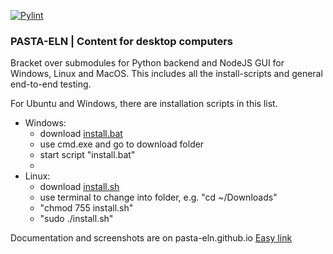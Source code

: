
[![Pylint](https://github.com/PASTA-ELN/desktop/actions/workflows/pylint.yml/badge.svg)](https://github.com/PASTA-ELN/desktop/actions/workflows/pylint.yml)

### PASTA-ELN | Content for desktop computers
Bracket over submodules for Python backend and NodeJS GUI for Windows, Linux and MacOS. This includes all the install-scripts and general end-to-end testing.

For Ubuntu and Windows, there are installation scripts in this list.

- Windows:
  - download [install.bat](https://github.com/pasta-eln/desktop/-/blob/master/install.bat)
  - use cmd.exe and go to download folder
  - start script "install.bat"
  -
- Linux:
  - download [install.sh](https://github.com/pasta-eln/desktop/-/blob/master/install.sh)
  - use terminal to change into folder, e.g. "cd ~/Downloads"
  - "chmod 755 install.sh"
  - "sudo ./install.sh"

Documentation and screenshots are on pasta-eln.github.io [Easy link](https://pasta-eln.github.io/)
